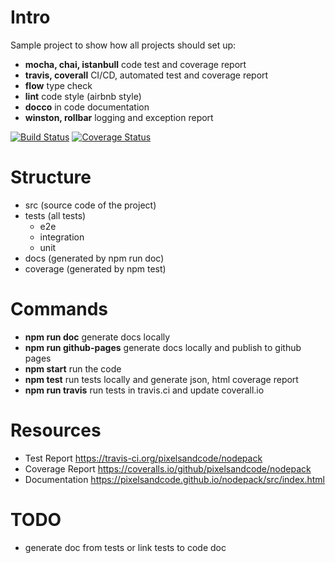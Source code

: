 # Intro
Sample project to show how all projects should set up:
- **mocha, chai, istanbull** code test and coverage report
- **travis, coverall** CI/CD, automated test and coverage report
- **flow** type check
- **lint** code style (airbnb style)
- **docco** in code documentation
- **winston, rollbar** logging and exception report

[![Build Status](https://travis-ci.org/pixelsandcode/nodepack.svg?branch=master)](https://travis-ci.org/pixelsandcode/nodepack)
[![Coverage Status](https://coveralls.io/repos/github/pixelsandcode/nodepack/badge.svg)](https://coveralls.io/github/pixelsandcode/nodepack)

# Structure

- src (source code of the project)
- tests (all tests)
  - e2e
  - integration
  - unit
- docs (generated by npm run doc)
- coverage (generated by npm test)

# Commands
- **npm run doc** generate docs locally
- **npm run github-pages** generate docs locally and publish to github pages
- **npm start** run the code
- **npm test** run tests locally and generate json, html coverage report
- **npm run travis** run tests in travis.ci and update coverall.io

# Resources
- Test Report https://travis-ci.org/pixelsandcode/nodepack
- Coverage Report https://coveralls.io/github/pixelsandcode/nodepack
- Documentation https://pixelsandcode.github.io/nodepack/src/index.html

# TODO
- generate doc from tests or link tests to code doc